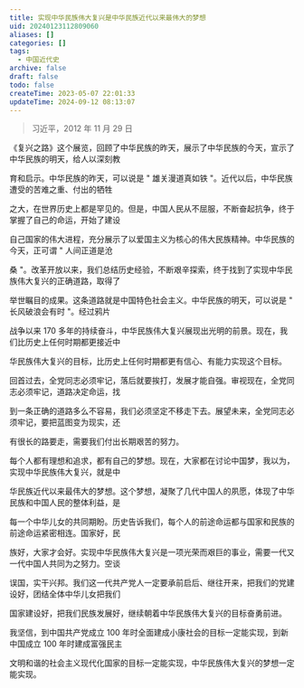 ```yaml
---
title: 实现中华民族伟大复兴是中华民族近代以来最伟大的梦想
uid: 20240123112809060
aliases: []
categories: []
tags:
  - 中国近代史
archive: false
draft: false
todo: false
createTime: 2023-05-07 22:01:33
updateTime: 2024-09-12 08:13:07
---
```


> 习近平，2012 年 11 月 29 日

《复兴之路》这个展览，回顾了中华民族的昨天，展示了中华民族的今天，宣示了中华民族的明天，给人以深刻教

育和启示。中华民族的昨天，可以说是 " 雄关漫道真如铁 "。近代以后，中华民族遭受的苦难之重、付出的牺牲

之大，在世界历史上都是罕见的。但是，中国人民从不屈服，不断奋起抗争，终于掌握了自己的命运，开始了建设

自己国家的伟大进程，充分展示了以爱国主义为核心的伟大民族精神。中华民族的今天，正可谓 " 人间正道是沧

桑 "。改革开放以来，我们总结历史经验，不断艰辛探索，终于找到了实现中华民族伟大复兴的正确道路，取得了

举世瞩目的成果。这条道路就是中国特色社会主义。中华民族的明天，可以说是 " 长风破浪会有时 "。经过鸦片

战争以来 170 多年的持续奋斗，中华民族伟大复兴展现出光明的前景。现在，我们比历史上任何时期都更接近中

华民族伟大复兴的目标，比历史上任何时期都更有信心、有能力实现这个目标。

回首过去，全党同志必须牢记，落后就要挨打，发展才能自强。审视现在，全党同志必须牢记，道路决定命运，找

到一条正确的道路多么不容易，我们必须坚定不移走下去。展望未来，全党同志必须牢记，要把蓝图变为现实，还

有很长的路要走，需要我们付出长期艰苦的努力。

每个人都有理想和追求，都有自己的梦想。现在，大家都在讨论中国梦，我以为，实现中华民族伟大复兴，就是中

华民族近代以来最伟大的梦想。这个梦想，凝聚了几代中国人的夙愿，体现了中华民族和中国人民的整体利益，是

每一个中华儿女的共同期盼。历史告诉我们，每个人的前途命运都与国家和民族的前途命运紧密相连。国家好，民

族好，大家才会好。实现中华民族伟大复兴是一项光荣而艰巨的事业，需要一代又一代中国人共同为之努力。空谈

误国，实干兴邦。我们这一代共产党人一定要承前启后、继往开来，把我们的党建设好，团结全体中华儿女把我们

国家建设好，把我们民族发展好，继续朝着中华民族伟大复兴的目标奋勇前进。

我坚信，到中国共产党成立 100 年时全面建成小康社会的目标一定能实现，到新中国成立 100 年时建成富强民主

文明和谐的社会主义现代化国家的目标一定能实现，中华民族伟大复兴的梦想一定能实现。
